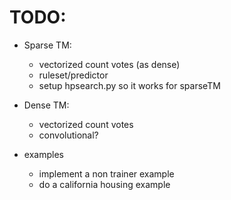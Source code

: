 TODO:
====

- Sparse TM:
    - vectorized count votes (as dense)
    - ruleset/predictor 
    - setup hpsearch.py so it works for sparseTM
    

- Dense TM:
    - vectorized count votes
    - convolutional?

- examples
    - implement a non trainer example
    - do a california housing example